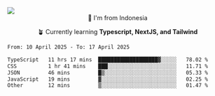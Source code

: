 
<img align = "center" src="https://readme-typing-svg.herokuapp.com?font=Fira+Code&size=25&pause=1000&color=00F713&center=true&vCenter=true&random=false&width=850&height=70&lines=Hi+There+%F0%9F%91%8B%2C+Im+Julian+Caesar;"/>
<br>

<div align = "center">
  📌 I'm from Indonesia
  
  🪴 Currently learning **Typescript, NextJS, and Tailwind**
</div>

<!--START_SECTION:waka-->

```txt
From: 10 April 2025 - To: 17 April 2025

TypeScript   11 hrs 17 mins  ███████████████████▓░░░░░   78.02 %
CSS          1 hr 41 mins    ███░░░░░░░░░░░░░░░░░░░░░░   11.71 %
JSON         46 mins         █▒░░░░░░░░░░░░░░░░░░░░░░░   05.33 %
JavaScript   19 mins         ▓░░░░░░░░░░░░░░░░░░░░░░░░   02.25 %
Other        12 mins         ▒░░░░░░░░░░░░░░░░░░░░░░░░   01.47 %
```

<!--END_SECTION:waka-->
